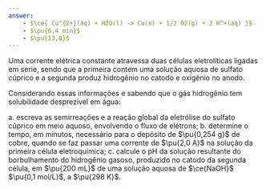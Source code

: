 ```yaml
---
answer:
    - $\ce{ Cu^{2+}(aq) + H2O(l) -> Cu(s) + 1/2 O2(g) + 2 H^+(aq) }$
    - $\pu{6,4 min}$
    - $\pu{13,0}$
---
```


Uma corrente elétrica constante atravessa duas células eletrolíticas ligadas em serie, sendo que a primeira contem uma solução aquosa de sulfato cúprico e a segunda produz hidrogênio no catodo e oxigênio no anodo.

Considerando essas informações e sabendo que o gás hidrogênio tem solubilidade desprezível em água:

a. escreva as semirreações e a reação global da eletrólise do sulfato cúprico em meio aquoso, envolvendo o fluxo de elétrons;
b. determine o tempo, em minutos, necessário para o depósito de $\pu{0,254 g}$ de cobre, quando se faz passar uma corrente de $\pu{2,0 A}$ na solução da primeira célula eletroquímica;
c. calcule o $\mathrm{pH}$ da solução resultante do borbulhamento do hidrogênio gasoso, produzido no catodo da segunda célula, em $\pu{200 mL}$ de uma solução aquosa de $\ce{NaOH}$ $\pu{0,1 mol/L}$, a $\pu{298 K}$.

